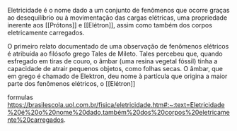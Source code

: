 Eletricidade é o nome dado a um conjunto de fenômenos que ocorre graças ao desequilíbrio ou à movimentação das cargas elétricas, uma propriedade inerente aos [[Prótons]] e [[Elétron]], assim como também dos corpos eletricamente carregados. 

O primeiro relato documentado de uma observação de fenômenos elétricos é atribuída ao filósofo grego Tales de Mileto. Tales percebeu que, quando esfregado em tiras de couro, o âmbar (uma resina vegetal fóssil) tinha a capacidade de atrair pequenos objetos, como folhas secas. O âmbar, que em grego é chamado de Elektron, deu nome à partícula que origina a maior parte dos fenômenos elétricos, o [[Elétron]]


formulas
https://brasilescola.uol.com.br/fisica/eletricidade.htm#:~:text=Eletricidade%20é%20o%20nome%20dado,também%20dos%20corpos%20eletricamente%20carregados.